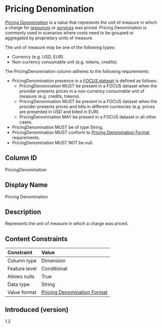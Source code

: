 # Pricing Denomination

[*Pricing Denomination*](#glossary:pricing-denomination) is a value that represents the unit of measure in which a charge for [*resources*](#glossary:resource) or [*services*](#glossary:service) was priced. Pricing Denomination is commonly used in scenarios where costs need to be grouped or aggregated by proprietary units of measure.

The unit of measure may be one of the following types: 

 * Currency (e.g. USD, EUR).
 * Non-currency consumable unit (e.g. tokens, credits).

The PricingDenomination column adheres to the following requirements:

* PricingDenomination presence in a [*FOCUS dataset*](#glossary:FOCUS-dataset) is defined as follows:
  * PricingDenomination MUST be present in a FOCUS dataset when the provider presents prices in a non-currency consumable unit of measure (e.g. credits, tokens).
  * PricingDenomination MUST be present in a FOCUS dataset when the provider presents prices and bills in different currencies (e.g. prices are presented in USD and billed in EUR).
  * PricingDenomination MAY be present in a FOCUS dataset in all other cases.
* PricingDenomination MUST be of type String.
* PricingDenomination MUST conform to [Pricing Denomination Format](#pricingdenominationformat) requirements.
* PricingDenomination MUST NOT be null.

## Column ID

PricingDenomination

## Display Name

Pricing Denomination

## Description

Represents the unit of measure in which a charge was priced.

## Content Constraints

| Constraint      | Value                               |
|:----------------|:------------------------------------|
| Column type     | Dimension                           |
| Feature level   | Conditional                         |
| Allows nulls    | True                                |
| Data type       | String                              |
| Value format    | [Pricing Denomination Format](#pricingdenominationformat) |

## Introduced (version)

1.2
